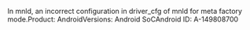 In mnld, an incorrect configuration in driver_cfg of mnld for meta factory mode.Product: AndroidVersions: Android SoCAndroid ID: A-149808700
